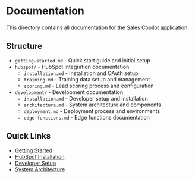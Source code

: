 # Documentation

This directory contains all documentation for the Sales Copilot application.

## Structure

- `getting-started.md` - Quick start guide and initial setup
- `hubspot/` - HubSpot integration documentation
  - `installation.md` - Installation and OAuth setup
  - `training.md` - Training data setup and management
  - `scoring.md` - Lead scoring process and configuration
- `development/` - Development documentation
  - `installation.md` - Developer setup and installation
  - `architecture.md` - System architecture and components
  - `deployment.md` - Deployment process and environments
  - `edge-functions.md` - Edge functions documentation

## Quick Links

- [Getting Started](getting-started.md)
- [HubSpot Installation](hubspot/installation.md)
- [Developer Setup](development/installation.md)
- [System Architecture](development/architecture.md) 
